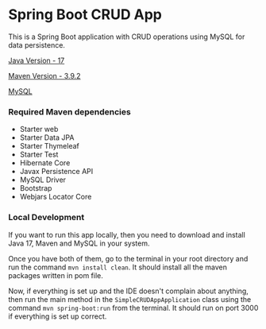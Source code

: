 # Spring Boot CRUD App

This is a Spring Boot application with CRUD operations using MySQL for data persistence.

[Java Version - 17](https://www.oracle.com/java/technologies/downloads/#java17)

[Maven Version - 3.9.2](https://maven.apache.org/download.cgi)

[MySQL](https://dev.mysql.com/downloads/mysql/)

### Required Maven dependencies
 - Starter web
 - Starter Data JPA
 - Starter Thymeleaf
 - Starter Test
 - Hibernate Core
 - Javax Persistence API
 - MySQL Driver
 - Bootstrap
 - Webjars Locator Core


### Local Development

If you want to run this app locally, then you need to download and install Java 17, Maven and MySQL in your system.

Once you have both of them, go to the terminal in your root directory and run the command `mvn install clean`. It should install all the maven packages written in pom file.

Now, if everything is set up and the IDE doesn't complain about anything, then run the main method in the `SimpleCRUDAppApplication` class using the command `mvn spring-boot:run` from the terminal. It should run on port 3000 if everything is set up correct.